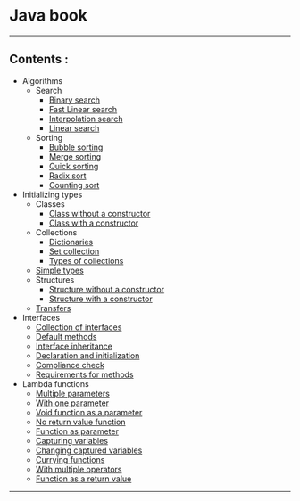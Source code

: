 # Java book
____
## Сontents :
* Algorithms
  * Search
    * [Binary search](https://github.com/aberdar/java-book/blob/main/src/aberdar/algorithm/search/BinarySearch.java)
    * [Fast Linear search](https://github.com/aberdar/java-book/blob/main/src/aberdar/algorithm/search/FastLinearSearch.java)
    * [Interpolation search](https://github.com/aberdar/java-book/blob/main/src/aberdar/algorithm/search/InterpolationSearch.java)
    * [Linear search](https://github.com/aberdar/java-book/blob/main/src/aberdar/algorithm/search/LinearSearch.java)
  * Sorting 
    * [Bubble sorting](https://github.com/aberdar/java-book/blob/main/src/aberdar/algorithm/sorting/BubbleSorting.java)
    * [Merge sorting](https://github.com/aberdar/java-book/blob/main/src/aberdar/algorithm/sorting/MergeSorting.java)
    * [Quick sorting](https://github.com/aberdar/java-book/blob/main/src/aberdar/algorithm/sorting/QuickSorting.java)
    * [Radix sort](https://github.com/aberdar/java-book/blob/main/src/aberdar/algorithm/sorting/RadixSort.java)
    * [Counting sort](https://github.com/aberdar/java-book/blob/main/src/aberdar/algorithm/sorting/SortingByCounting.java)
* Initializing types
  * Classes
    * [Class without a constructor](https://github.com/aberdar/java-book/blob/main/src/aberdar/initializingTypes/classes/ClassWithoutConstructor.java)
    * [Class with a constructor](https://github.com/aberdar/java-book/blob/main/src/aberdar/initializingTypes/classes/ClassWithConstructor.java)
  * Collections
    * [Dictionaries](https://github.com/aberdar/java-book/blob/main/src/aberdar/initializingTypes/collections/Dictionaries.java)
    * [Set collection](https://github.com/aberdar/java-book/blob/main/src/aberdar/initializingTypes/collections/Set.java)
    * [Types of collections](https://github.com/aberdar/java-book/blob/main/src/aberdar/initializingTypes/collections/TypesCollections.java) 
  * [Simple types](https://github.com/aberdar/java-book/blob/main/src/aberdar/initializingTypes/simpleTypes/SimpleTypes.java)
  * Structures
    * [Structure without a constructor](https://github.com/aberdar/java-book/blob/main/src/aberdar/initializingTypes/structures/StructureWithoutConstructor.java)
    * [Structure with a constructor](https://github.com/aberdar/java-book/blob/main/src/aberdar/initializingTypes/structures/StructureWithConstructor.java)
  * [Transfers](https://github.com/aberdar/java-book/blob/main/src/aberdar/initializingTypes/transfers/Transfers.java)     
* Interfaces
  * [Collection of interfaces](https://github.com/aberdar/java-book/tree/main/src/aberdar/interfaces/collectionOfInterfaces)
  * [Default methods](https://github.com/aberdar/java-book/blob/main/src/aberdar/interfaces/defaultMethods/DefaultMethods.java)
  * [Interface inheritance](https://github.com/aberdar/java-book/blob/main/src/aberdar/interfaces/inheritance/InterfaceInheritance.java) 
  * [Declaration and initialization](https://github.com/aberdar/java-book/tree/main/src/aberdar/interfaces/declarationAndInitialization)
  * [Compliance check](https://github.com/aberdar/java-book/blob/main/src/aberdar/interfaces/complianceCheck/ComplianceCheck.java)
  * [Requirements for methods](https://github.com/aberdar/java-book/tree/main/src/aberdar/interfaces/requirementsForMethods)
* Lambda functions
  * [Multiple parameters](https://github.com/aberdar/java-book/blob/main/src/aberdar/lambdaFunctions/MultipleParameters.java)
  * [With one parameter](https://github.com/aberdar/java-book/blob/main/src/aberdar/lambdaFunctions/WithOneParameter.java)
  * [Void function as a parameter](https://github.com/aberdar/java-book/blob/main/src/aberdar/lambdaFunctions/FunctionAsParameter.java)
  * [No return value function](https://github.com/aberdar/java-book/blob/main/src/aberdar/lambdaFunctions/NoReturnValue.java)
  * [Function as parameter](https://github.com/aberdar/java-book/blob/main/src/aberdar/lambdaFunctions/FunctionAsParameter.java)
  * [Capturing variables](https://github.com/aberdar/java-book/blob/main/src/aberdar/lambdaFunctions/CapturingVariables.java)
  * [Changing captured variables](https://github.com/aberdar/java-book/blob/main/src/aberdar/lambdaFunctions/ChangingCapturedVariables.java)
  * [Currying functions](https://github.com/aberdar/java-book/blob/main/src/aberdar/lambdaFunctions/%D0%A1urrying.java)
  * [With multiple operators](https://github.com/aberdar/java-book/blob/main/src/aberdar/lambdaFunctions/WithMultipleOperators.java)
  * [Function as a return value](https://github.com/aberdar/java-book/blob/main/src/aberdar/lambdaFunctions/FunctionAsReturnValue.java)
____

